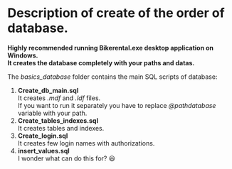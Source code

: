 # Description of create of the order of database.

**Highly recommended running Bikerental.exe desktop application on Windows.  
It creates the database completely with your paths and datas.**

The *basics_database* folder contains the main SQL scripts of database:  
1. **Create_db_main.sql**  
It creates *.mdf* and *.ldf* files.  
If you want to run it separately you have to replace *@pathdatabase* variable with your path.  
2. **Create_tables_indexes.sql**  
It creates tables and indexes.
3. **Create_login.sql**  
It creates few login names with authorizations.
4. **insert_values.sql**  
I wonder what can do this for? 😃
